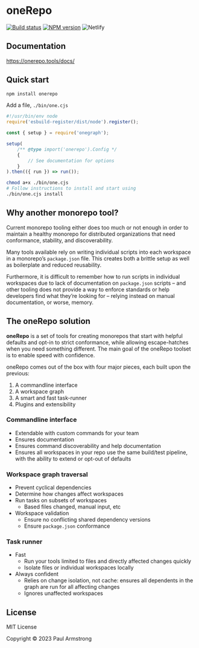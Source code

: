 # oneRepo

[![Build status](https://img.shields.io/github/actions/workflow/status/paularmstrong/onerepo/merge-main.yaml?branch=main)](https://github.com/paularmstrong/onerepo/actions/workflows/merge-main.yaml) [![NPM version](https://img.shields.io/npm/v/onerepo)](https://npmjs.com/package/onerepo) ![Netlify](https://img.shields.io/netlify/f544fa4c-f2ad-4b59-83a0-933daa0b0b31)

## Documentation

https://onerepo.tools/docs/

## Quick start

```sh
npm install onerepo
```

Add a file, `./bin/one.cjs`

```js
#!/usr/bin/env node
require('esbuild-register/dist/node').register();

const { setup } = require('onegraph');

setup(
	/** @type import('onerepo').Config */
	{
		// See documentation for options
	}
).then(({ run }) => run());
```

```sh
chmod a+x ./bin/one.cjs
# Follow instructions to install and start using
./bin/one.cjs install
```

## Why another monorepo tool?

Current monorepo tooling either does too much or not enough in order to maintain a healthy monorepo for distributed organizations that need conformance, stability, and discoverability.

Many tools available rely on writing individual scripts into each workspace in a monorepo’s `package.json` file. This creates both a brittle setup as well as boilerplate and reduced reusability.

Furthermore, it is difficult to remember how to run scripts in individual workspaces due to lack of documentation on `package.json` scripts – and other tooling does not provide a way to enforce standards or help developers find what they’re looking for – relying instead on manual documentation, or worse, memory.

## The oneRepo solution

**oneRepo** is a set of tools for creating monorepos that start with helpful defaults and opt-in to strict conformance, while allowing escape-hatches when you need something different. The main goal of the oneRepo toolset is to enable speed with confidence.

oneRepo comes out of the box with four major pieces, each built upon the previous:

1. A commandline interface
1. A workspace graph
1. A smart and fast task-runner
1. Plugins and extensibility

### Commandline interface

- Extendable with custom commands for your team
- Ensures documentation
- Ensures command discoverability and help documentation
- Ensures all workspaces in your repo use the same build/test pipeline, with the ability to extend or opt-out of defaults

### Workspace graph traversal

- Prevent cyclical dependencies
- Determine how changes affect workspaces
- Run tasks on subsets of workspaces
  - Based files changed, manual input, etc
- Workspace validation
  - Ensure no conflicting shared dependency versions
  - Ensure `package.json` conformance

### Task runner

- Fast
  - Run your tools limited to files and directly affected changes quickly
  - Isolate files or individual workspaces locally
- Always confident
  - Relies on change isolation, not cache: ensures all dependents in the graph are run for all affecting changes
  - Ignores unaffected workspaces

## License

MIT License

Copyright © 2023 Paul Armstrong

